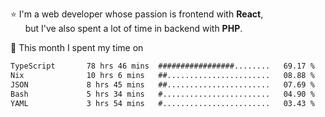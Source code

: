 ⭐ I'm a web developer whose passion is frontend with <b>React</b>,<br/>
&nbsp; &nbsp; &nbsp; but I've also spent a lot of time in backend with <b>PHP</b>.

📅 This month I spent my time on

<!--START_SECTION:waka-->

```txt
TypeScript       78 hrs 46 mins  #################........   69.17 %
Nix              10 hrs 6 mins   ##.......................   08.88 %
JSON             8 hrs 45 mins   ##.......................   07.69 %
Bash             5 hrs 34 mins   #........................   04.90 %
YAML             3 hrs 54 mins   #........................   03.43 %
```

<!--END_SECTION:waka-->
